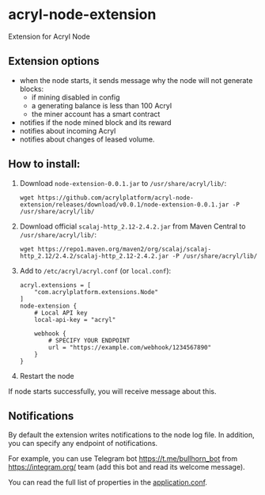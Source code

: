 # acryl-node-extension
Extension for Acryl Node 

## Extension options
- when the node starts, it sends message why the node will not generate blocks:
  - if mining disabled in config
  - a generating balance is less than 100 Acryl
  - the miner account has a smart contract
- notifies if the node mined block and its reward
- notifies about incoming Acryl
- notifies about changes of leased volume.

## How to install:
1. Download `node-extension-0.0.1.jar` to `/usr/share/acryl/lib/`:
    ```
    wget https://github.com/acrylplatform/acryl-node-extension/releases/download/v0.0.1/node-extension-0.0.1.jar -P /usr/share/acryl/lib/
    ```
2. Download official `scalaj-http_2.12-2.4.2.jar` from Maven Central to `/usr/share/acryl/lib/`:
    ```
    wget https://repo1.maven.org/maven2/org/scalaj/scalaj-http_2.12/2.4.2/scalaj-http_2.12-2.4.2.jar -P /usr/share/acryl/lib/
    ```
3. Add to `/etc/acryl/acryl.conf` (or `local.conf`):
    ```
    acryl.extensions = [
        "com.acrylplatform.extensions.Node"
    ]
    node-extension {
        # Local API key
        local-api-key = "acryl"
   
        webhook {
            # SPECIFY YOUR ENDPOINT
            url = "https://example.com/webhook/1234567890"
        }
    }
    ```
4. Restart the node

If node starts successfully, you will receive message about this.

## Notifications
By default the extension writes notifications to the node log file. In addition, you can specify any endpoint of notifications.

For example, you can use Telegram bot https://t.me/bullhorn_bot from https://integram.org/ team (add this bot and read its welcome message).

You can read the full list of properties in the [application.conf](src/main/resources/application.conf).

